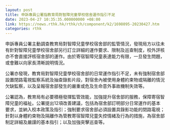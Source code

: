 ```yaml
---
layout: post
title: 申訴專員公署指教育局對智障兒童學校宿舍運作指引不足
date: 2023-04-27 10:35:35.000000000 +08:00
link: https://news.rthk.hk/rthk/ch/component/k2/1698095-20230427.htm
categories: rthk
---
```


申訴專員公署主動調查教育局對智障兒童學校宿舍部的監管情況，發現局方以往未有針對智障兒童學校宿舍部另行訂立詳細的運作要求、限制及巡查制度，校外評核亦不會直接評核宿舍部的運作。由於寄宿智障兒童表達能力有限，一旦發生問題，或會難以向家長清晰說明情況。 

公署亦發現，教育局對智障兒童學校宿舍部的日常運作指引不足，未有強制宿舍部設置閉路電視監察系統及抽查錄影片段，對宿舍內被使用身體約束物或隔離的情況欠缺監察，以及呈報宿舍部發生的嚴重或危及生命意外事故機制失效等。 

公署認為，教育局有必要積極發揮監管效能，加強提升宿舍部的服務，保障寄宿智障兒童的福祉。公署提出12項改善建議，包括為宿舍部訂明部分日常運作的基本要求，並納入校本政策及指引；強制要求宿舍部必須設置具錄影功能的閉路電視；針對以身體約束物及隔離作為管教寄宿智障兒童失控情緒及行為的措施，為宿舍部制定詳細及嚴謹的基本指引；以及加強突擊巡查等。
